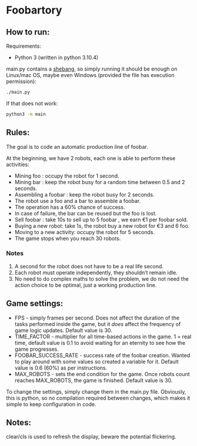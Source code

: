 # Foobartory

## How to run:
Requirements:
* Python 3 (written in python 3.10.4)

main.py contains a [shebang](https://en.wikipedia.org/wiki/Shebang_(Unix)), so simply running it should be enough on Linux/mac OS, maybe even Windows (provided the file has execution permission):

``` sh
./main.py
```

If that does not work:

``` sh
python3 -m main
```

## Rules:
The goal is to code an automatic production line of foobar.

At the beginning, we have 2 robots, each one is able to perform these activities:
* Mining foo : occupy the robot for 1 second.
* Mining bar : keep the robot busy for a random time between 0.5 and 2 seconds.
* Assembling a foobar : keep the robot busy for 2 seconds.
* The robot use a foo and a bar to assemble a foobar.
* The operation has a 60% chance of success.
* In case of failure, the bar can be reused but the foo is lost.
* Sell foobar : take 10s to sell up to 5 foobar , we earn €1 per foobar sold.
* Buying a new robot: take 1s, the robot buy a new robot for €3 and 6 foo.
* Moving to a new activity: occupy the robot for 5 seconds.
* The game stops when you reach 30 robots.

### Notes
1. A second for the robot does not have to be a real life second.
2. Each robot must operate independently, they shouldn’t remain idle.
3. No need to do complex maths to solve the problem, we do not need the action
choice to be optimal, just a working production line.

## Game settings:
* FPS - simply frames per second. Does not affect the duration of the tasks performed inside the game, but it *does* affect the frequency of game logic updates. Default value is 30.
* TIME_FACTOR - multiplier for all time-based actions in the game. 
1 = real time, default value is 0.1 to avoid waiting for an eternity to see how the game progresses.
* FOOBAR_SUCCESS_RATE - success rate of the foobar creation. Wanted to play around with some values so created a variable for it. Default value is 0.6 (60%) as per instructions.
* MAX_ROBOTS - sets the end condition for the game. Once robots count reaches MAX_ROBOTS, the game is finished. Default value is 30.

To change the settings, simply change them in the main.py file. Obviously, this is python, so no compilation required between changes, which makes it simple to keep configuration in code.

## Notes:
clear/cls is used to refresh the display, beware the potential flickering.
